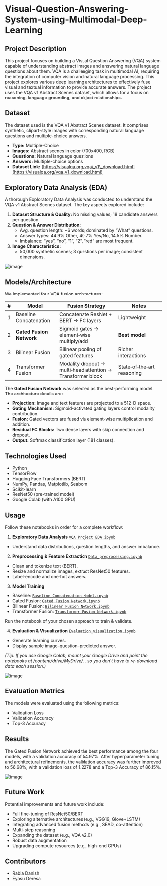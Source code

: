 # Visual-Question-Answering-System-using-Multimodal-Deep-Learning
## Project Description

This project focuses on building a Visual Question Answering (VQA) system capable of understanding abstract images and answering natural language questions about them. VQA is a challenging task in multimodal AI, requiring the integration of computer vision and natural language processing. This project explores various deep learning architectures to effectively fuse visual and textual information to provide accurate answers. The project uses the VQA v1 Abstract Scenes dataset, which allows for a focus on reasoning, language grounding, and object relationships.

## Dataset

The dataset used is the VQA v1 Abstract Scenes dataset. It comprises synthetic, clipart-style images with corresponding natural language questions and multiple-choice answers.

* **Type:** Multiple-Choice
* **Images:** Abstract scenes in color (700x400, RGB) 
* **Questions:** Natural language questions
* **Answers:** Multiple-choice options
* **Dataset Link:** [https://visualqa.org/vqa\_v1\_download.html](https://visualqa.org/vqa_v1_download.html)

## Exploratory Data Analysis (EDA)
A thorough Exploratory Data Analysis was conducted to understand the VQA v1 Abstract Scenes dataset. The key aspects explored include:

1. **Dataset Structure & Quality:** No missing values; 18 candidate answers per question.  
2. **Question & Answer Distribution:**  
   - Avg. question length: ~6 words; dominated by “What” questions.  
   - Answer types: 44.9% Other, 40.7% Yes/No, 14.5% Number.  
   - Imbalance: “yes”, “no”, “1”, “2”, “red” are most frequent.  
3. **Image Characteristics:**  
   - 50,000 synthetic scenes; 3 questions per image; consistent dimensions.

![image](https://github.com/user-attachments/assets/b4ba0d52-8193-4ff6-a5fc-147d8fe587ef)


## Models/Architecture

We implemented four VQA fusion architectures:

| # | Model                          | Fusion Strategy                            | Notes                            |
|---|--------------------------------|-------------------------------------------|----------------------------------|
| 1 | Baseline Concatenation         | Concatenate ResNet + BERT → FC layers      | Lightweight                      |
| 2 | **Gated Fusion Network**       | Sigmoid gates → element‑wise multiply/add  | **Best model**                   |
| 3 | Bilinear Fusion                | Bilinear pooling of gated features         | Richer interactions              |
| 4 | Transformer Fusion             | Modality dropout → multi‑head attention → Transformer block | State‑of‑the‑art reasoning |

The **Gated Fusion Network** was selected as the best-performing model. The architecture details are:

- **Projection:** Image and text features are projected to a 512-D space.
- **Gating Mechanism:** Sigmoid-activated gating layers control modality contribution.
- **Fusion:** Gated vectors are fused via element-wise multiplication and addition.
- **Residual FC Blocks:** Two dense layers with skip connection and dropout.
- **Output:** Softmax classification layer (181 classes).

## Technologies Used

* Python
* TensorFlow
* Hugging Face Transformers (BERT) 
* NumPy, Pandas, Matplotlib, Seaborn 
* Scikit-learn 
* ResNet50 (pre-trained model)
* Google Colab (with A100 GPU) 

## Usage

Follow these notebooks in order for a complete workflow:

1. **Exploratory Data Analysis** 
[`VQA Project EDA.ipynb`](https://github.com/rabiadanish/Visual-Question-Answering-System-using-Multimodal-Deep-Learning/tree/main/Exploratory%20Data%20Analysis/VQA_Project_EDA.ipynb)
* Understand data distributions, question lengths, and answer imbalance.

2. **Preprocessing & Feature Extraction**
[`Data_preprocessing.ipynb`](https://github.com/rabiadanish/Visual-Question-Answering-System-using-Multimodal-Deep-Learning/tree/main/Data%20preprocessing/Data_preprocessing.ipynb)
* Clean and tokenize text (BERT).
* Resize and normalize images, extract ResNet50 features.
* Label‑encode and one‑hot answers.

3. **Model Training**

* Baseline: [`Baseline Concatenation Model.ipynb`](https://github.com/rabiadanish/Visual-Question-Answering-System-using-Multimodal-Deep-Learning/tree/main/Model%20architecture/Baseline_Concatenation_Model.ipynb)
* Gated Fusion: [`Gated Fusion Network.ipynb`](https://github.com/rabiadanish/Visual-Question-Answering-System-using-Multimodal-Deep-Learning/tree/main/Model%20architecture/Gated_Fusion_Network.ipynb)
* Bilinear Fusion: [`Bilinear Fusion Network.ipynb`](https://github.com/rabiadanish/Visual-Question-Answering-System-using-Multimodal-Deep-Learning/tree/main/Model%20architecture/Bilinear_Fusion_Network.ipynb)
* Transformer Fusion: [`Transformer Fusion Network.ipynb`](https://github.com/rabiadanish/Visual-Question-Answering-System-using-Multimodal-Deep-Learning/tree/main/Model%20architecture/Transformer_Fusion_Network.ipynb)

Run the notebook of your chosen approach to train & validate.

4. **Evaluation & Visualization**
[`Evaluation_visualization.ipynb`](https://github.com/rabiadanish/Visual-Question-Answering-System-using-Multimodal-Deep-Learning/tree/main/Evaluation_visualization/Evaluation_visualization.ipynb)
* Generate learning curves.
* Display sample image–question–predicted answer.

*(Tip: If you use Google Colab, mount your Google Drive and point the notebooks at /content/drive/MyDrive/... so you don’t have to re-download data each session.)*

![image](https://github.com/user-attachments/assets/233f8b5e-5b47-4acf-90f5-030340529736)

## Evaluation Metrics

The models were evaluated using the following metrics:

* Validation Loss 
* Validation Accuracy 
* Top-3 Accuracy 

## Results

The Gated Fusion Network achieved the best performance among the four models, with a validation accuracy of 54.97%. After hyperparameter tuning and architectural refinements, the validation accuracy was further improved to 56.68%, with a validation loss of 1.2278 and a Top-3 Accuracy of 86.15%.

![image](https://github.com/user-attachments/assets/b830a41f-591d-4ac7-a585-e87667341563)

## Future Work

Potential improvements and future work include:

* Full fine-tuning of ResNet50/BERT 
* Exploring alternative architectures (e.g., VGG19, Glove+LSTM) 
* Integrating advanced fusion methods (e.g., SEAD, co-attention) 
* Multi-step reasoning 
* Expanding the dataset (e.g., VQA v2.0) 
* Robust data augmentation 
* Upgrading compute resources (e.g., high-end GPUs)
 
## Contributors

* Rabia Danish 
* Eyasu Deresa 
